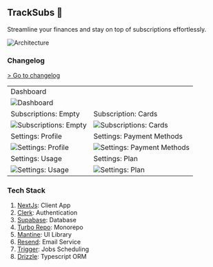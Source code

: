 ## TrackSubs 🚧

Streamline your finances and stay on top of  subscriptions effortlessly.

![Architecture](https://res.cloudinary.com/prvnbist/image/upload/v1724309486/tracksubs/architecture.svg)

### Changelog
[> Go to changelog](https://www.tracksubs.co/changelog)


|||
|--|--|
|Dashboard||
|![Dashboard](https://res.cloudinary.com/prvnbist/image/upload/v1716050560/tracksubs_dashboard_1.jpg)||
|Subscriptions: Empty|Subscription: Cards|
|![Subscriptions: Empty](https://res.cloudinary.com/prvnbist/image/upload/v1713354168/mysubs_subscription_empty_zmv4uw.jpg)|![Subscriptions: Cards](https://res.cloudinary.com/prvnbist/image/upload/v1714466492/tracksubs_subscriptions_cards_zukpqw.jpg)|
|Settings: Profile|Settings: Payment Methods|
|![Settings: Profile](https://res.cloudinary.com/prvnbist/image/upload/v1713937854/tracksubs_profile_settings_todmwz.jpg)|![Settings: Payment Methods](https://res.cloudinary.com/prvnbist/image/upload/v1713937854/tracksubs_payment_methods_tw6fzw.jpg)|
|Settings: Usage|Settings: Plan|
|![Settings: Usage](https://res.cloudinary.com/prvnbist/image/upload/v1714466373/tracksubs_settings_usage_wb9egm.jpg)|![Settings: Plan](https://res.cloudinary.com/prvnbist/image/upload/v1714466430/tracksubs_settings_plan_lujzmi.jpg)|

### Tech Stack
1. [NextJs](https://nextjs.org): Client App
2. [Clerk](https://clerk.com): Authentication
3. [Supabase](https://supabase.com/): Database
4. [Turbo Repo](https://turbo.build/repo): Monorepo
5. [Mantine](https://mantine.dev): UI Library
6. [Resend](https://resend.com): Email Service
7. [Trigger](https://trigger.dev): Jobs Scheduling
8. [Drizzle](https://orm.drizzle.team): Typescript ORM
